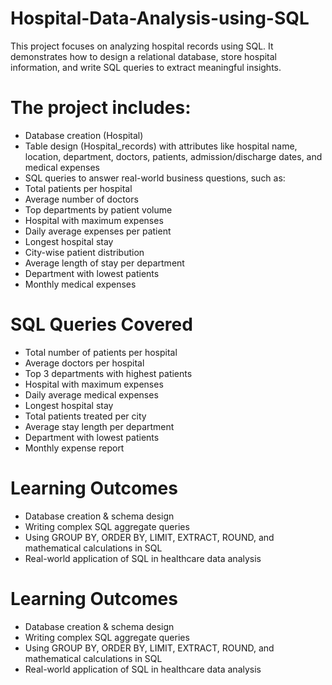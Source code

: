# Hospital-Data-Analysis-using-SQL
This project focuses on analyzing hospital records using SQL. It demonstrates how to design a relational database, store hospital information, and write SQL queries to extract meaningful insights.

# The project includes:
- Database creation (Hospital)
- Table design (Hospital_records) with attributes like hospital name, location, department, doctors, patients, admission/discharge dates, and medical expenses
- SQL queries to answer real-world business questions, such as:
- Total patients per hospital
- Average number of doctors
- Top departments by patient volume
- Hospital with maximum expenses
- Daily average expenses per patient
- Longest hospital stay
- City-wise patient distribution
- Average length of stay per department
- Department with lowest patients
- Monthly medical expenses

# SQL Queries Covered
- Total number of patients per hospital
- Average doctors per hospital
- Top 3 departments with highest patients
- Hospital with maximum expenses
- Daily average medical expenses
- Longest hospital stay
- Total patients treated per city
- Average stay length per department
- Department with lowest patients
- Monthly expense report

# Learning Outcomes
- Database creation & schema design
- Writing complex SQL aggregate queries
- Using GROUP BY, ORDER BY, LIMIT, EXTRACT, ROUND, and mathematical calculations in SQL
- Real-world application of SQL in healthcare data analysis

# Learning Outcomes
- Database creation & schema design
- Writing complex SQL aggregate queries
- Using GROUP BY, ORDER BY, LIMIT, EXTRACT, ROUND, and mathematical calculations in SQL
- Real-world application of SQL in healthcare data analysis
























